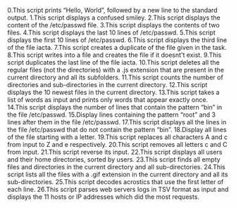 0.This script prints “Hello, World”, followed by a new line to the standard output.
1.This script displays a confused smiley.
2.This script displays the content of the /etc/passwd file.
3.This script displays the contents of two files.
4.This script displays the last 10 lines of /etc/passwd.
5.This script displays the first 10 lines of /etc/passwd.
6.This script displays  the third line of the file iacta.
7.This script creates a duplicate of the file given in the task.
8.This script writes into a file and creates the file if it doesnt't exist. 
9.This script  duplicates the last line of the file iacta.
10.This script deletes all the regular files (not the directories) with a .js extension that are present in the current directory and all its subfolders.
11.This script counts the number of directories and sub-directories in the current directory.
12.This script displays the 10 newest files in the current directory.
13.This script takes a list of words as input and prints only words that appear exactly once.
14.This script displays the number of lines that contain the pattern “bin” in the file /etc/passwd.
15.Display lines containing the pattern “root” and 3 lines after them in the file /etc/passwd.
17.This script displays all the lines in the file /etc/passwd that do not contain the pattern “bin”.
18.Display all lines of the file starting with a letter.
19.This script replaces all characters A and c from input to Z and e respectively.
20.This script removes all letters c and C from input.
21.This script reverse its input.
22.This script displays all users and their home directories, sorted by users.
23.This script finds all empty files and directories in the current directory and all sub-directories.
24.This script lists all the files with a .gif extension in the current directory and all its sub-directories.
25.This script decodes acrostics that use the first letter of each line.
26.This script parses web servers logs in TSV format as input and displays the 11 hosts or IP addresses which did the most requests. 
